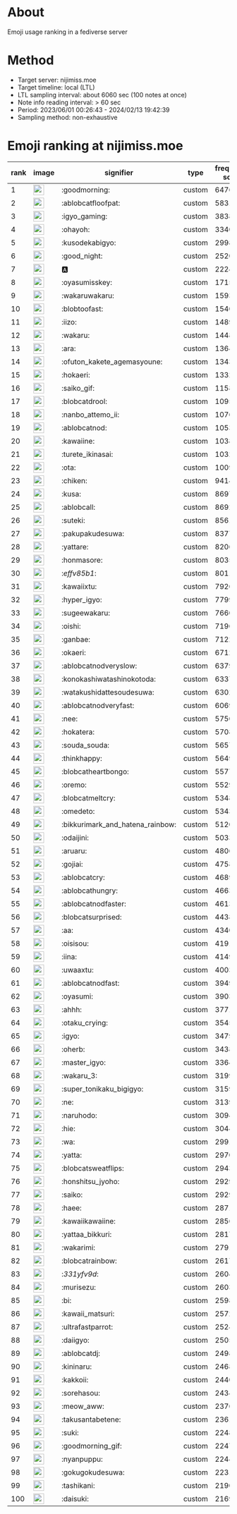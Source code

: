 # About
Emoji usage ranking in a fediverse server

# Method
- Target server: nijimiss.moe
- Target timeline: local (LTL)
- LTL sampling interval: about 6060 sec (100 notes at once)
- Note info reading interval: > 60 sec
- Period: 2023/06/01 00:26:43 - 2024/02/13 19:42:39 
- Sampling method: non-exhaustive

# Emoji ranking at nijimiss.moe

|rank|image|signifier|type|frequency score|
|----|----|----|----|----|
|1|<img height="24" src="https://nijimiss.moe/emoji/goodmorning.webp">|:goodmorning:|custom|64764|
|2|<img height="24" src="https://nijimiss.moe/emoji/ablobcatfloofpat.webp">|:ablobcatfloofpat:|custom|58310|
|3|<img height="24" src="https://nijimiss.moe/emoji/igyo_gaming.webp">|:igyo_gaming:|custom|38381|
|4|<img height="24" src="https://nijimiss.moe/emoji/ohayoh.webp">|:ohayoh:|custom|33401|
|5|<img height="24" src="https://nijimiss.moe/emoji/kusodekabigyo.webp">|:kusodekabigyo:|custom|29986|
|6|<img height="24" src="https://nijimiss.moe/emoji/good_night.webp">|:good_night:|custom|25204|
|7|<img height="24" src="https://nijimiss.moe/emoji/a.webp">|:a:|custom|22241|
|8|<img height="24" src="https://nijimiss.moe/emoji/oyasumisskey.webp">|:oyasumisskey:|custom|17150|
|9|<img height="24" src="https://nijimiss.moe/emoji/wakaruwakaru.webp">|:wakaruwakaru:|custom|15930|
|10|<img height="24" src="https://nijimiss.moe/emoji/blobtoofast.webp">|:blobtoofast:|custom|15404|
|11|<img height="24" src="https://nijimiss.moe/emoji/iizo.webp">|:iizo:|custom|14893|
|12|<img height="24" src="https://nijimiss.moe/emoji/wakaru.webp">|:wakaru:|custom|14489|
|13|<img height="24" src="https://nijimiss.moe/emoji/ara.webp">|:ara:|custom|13646|
|14|<img height="24" src="https://nijimiss.moe/emoji/ofuton_kakete_agemasyoune.webp">|:ofuton_kakete_agemasyoune:|custom|13431|
|15|<img height="24" src="https://nijimiss.moe/emoji/hokaeri.webp">|:hokaeri:|custom|13324|
|16|<img height="24" src="https://nijimiss.moe/emoji/saiko_gif.webp">|:saiko_gif:|custom|11580|
|17|<img height="24" src="https://nijimiss.moe/emoji/blobcatdrool.webp">|:blobcatdrool:|custom|10959|
|18|<img height="24" src="https://nijimiss.moe/emoji/nanbo_attemo_ii.webp">|:nanbo_attemo_ii:|custom|10764|
|19|<img height="24" src="https://nijimiss.moe/emoji/ablobcatnod.webp">|:ablobcatnod:|custom|10531|
|20|<img height="24" src="https://nijimiss.moe/emoji/kawaiine.webp">|:kawaiine:|custom|10386|
|21|<img height="24" src="https://nijimiss.moe/emoji/turete_ikinasai.webp">|:turete_ikinasai:|custom|10327|
|22|<img height="24" src="https://nijimiss.moe/emoji/ota.webp">|:ota:|custom|10092|
|23|<img height="24" src="https://nijimiss.moe/emoji/chiken.webp">|:chiken:|custom|9414|
|24|<img height="24" src="https://nijimiss.moe/emoji/kusa.webp">|:kusa:|custom|8697|
|25|<img height="24" src="https://nijimiss.moe/emoji/ablobcall.webp">|:ablobcall:|custom|8692|
|26|<img height="24" src="https://nijimiss.moe/emoji/suteki.webp">|:suteki:|custom|8561|
|27|<img height="24" src="https://nijimiss.moe/emoji/pakupakudesuwa.webp">|:pakupakudesuwa:|custom|8377|
|28|<img height="24" src="https://nijimiss.moe/emoji/yattare.webp">|:yattare:|custom|8206|
|29|<img height="24" src="https://nijimiss.moe/emoji/honmasore.webp">|:honmasore:|custom|8035|
|30|<img height="24" src="https://nijimiss.moe/emoji/_effv85b1_.webp">|:_effv85b1_:|custom|8011|
|31|<img height="24" src="https://nijimiss.moe/emoji/kawaiixtu.webp">|:kawaiixtu:|custom|7926|
|32|<img height="24" src="https://nijimiss.moe/emoji/hyper_igyo.webp">|:hyper_igyo:|custom|7799|
|33|<img height="24" src="https://nijimiss.moe/emoji/sugeewakaru.webp">|:sugeewakaru:|custom|7660|
|34|<img height="24" src="https://nijimiss.moe/emoji/oishi.webp">|:oishi:|custom|7196|
|35|<img height="24" src="https://nijimiss.moe/emoji/ganbae.webp">|:ganbae:|custom|7122|
|36|<img height="24" src="https://nijimiss.moe/emoji/okaeri.webp">|:okaeri:|custom|6712|
|37|<img height="24" src="https://nijimiss.moe/emoji/ablobcatnodveryslow.webp">|:ablobcatnodveryslow:|custom|6379|
|38|<img height="24" src="https://nijimiss.moe/emoji/konokashiwatashinokotoda.webp">|:konokashiwatashinokotoda:|custom|6337|
|39|<img height="24" src="https://nijimiss.moe/emoji/watakushidattesoudesuwa.webp">|:watakushidattesoudesuwa:|custom|6302|
|40|<img height="24" src="https://nijimiss.moe/emoji/ablobcatnodveryfast.webp">|:ablobcatnodveryfast:|custom|6069|
|41|<img height="24" src="https://nijimiss.moe/emoji/nee.webp">|:nee:|custom|5750|
|42|<img height="24" src="https://nijimiss.moe/emoji/hokatera.webp">|:hokatera:|custom|5708|
|43|<img height="24" src="https://nijimiss.moe/emoji/souda_souda.webp">|:souda_souda:|custom|5657|
|44|<img height="24" src="https://nijimiss.moe/emoji/thinkhappy.webp">|:thinkhappy:|custom|5649|
|45|<img height="24" src="https://nijimiss.moe/emoji/blobcatheartbongo.webp">|:blobcatheartbongo:|custom|5577|
|46|<img height="24" src="https://nijimiss.moe/emoji/oremo.webp">|:oremo:|custom|5529|
|47|<img height="24" src="https://nijimiss.moe/emoji/blobcatmeltcry.webp">|:blobcatmeltcry:|custom|5348|
|48|<img height="24" src="https://nijimiss.moe/emoji/omedeto.webp">|:omedeto:|custom|5343|
|49|<img height="24" src="https://nijimiss.moe/emoji/bikkurimark_and_hatena_rainbow.webp">|:bikkurimark_and_hatena_rainbow:|custom|5120|
|50|<img height="24" src="https://nijimiss.moe/emoji/odaijini.webp">|:odaijini:|custom|5033|
|51|<img height="24" src="https://nijimiss.moe/emoji/aruaru.webp">|:aruaru:|custom|4806|
|52|<img height="24" src="https://nijimiss.moe/emoji/gojiai.webp">|:gojiai:|custom|4758|
|53|<img height="24" src="https://nijimiss.moe/emoji/ablobcatcry.webp">|:ablobcatcry:|custom|4689|
|54|<img height="24" src="https://nijimiss.moe/emoji/ablobcathungry.webp">|:ablobcathungry:|custom|4663|
|55|<img height="24" src="https://nijimiss.moe/emoji/ablobcatnodfaster.webp">|:ablobcatnodfaster:|custom|4613|
|56|<img height="24" src="https://nijimiss.moe/emoji/blobcatsurprised.webp">|:blobcatsurprised:|custom|4438|
|57|<img height="24" src="https://nijimiss.moe/emoji/aa.webp">|:aa:|custom|4340|
|58|<img height="24" src="https://nijimiss.moe/emoji/oisisou.webp">|:oisisou:|custom|4191|
|59|<img height="24" src="https://nijimiss.moe/emoji/iina.webp">|:iina:|custom|4149|
|60|<img height="24" src="https://nijimiss.moe/emoji/uwaaxtu.webp">|:uwaaxtu:|custom|4003|
|61|<img height="24" src="https://nijimiss.moe/emoji/ablobcatnodfast.webp">|:ablobcatnodfast:|custom|3949|
|62|<img height="24" src="https://nijimiss.moe/emoji/oyasumi.webp">|:oyasumi:|custom|3903|
|63|<img height="24" src="https://nijimiss.moe/emoji/ahhh.webp">|:ahhh:|custom|3771|
|64|<img height="24" src="https://nijimiss.moe/emoji/otaku_crying.webp">|:otaku_crying:|custom|3545|
|65|<img height="24" src="https://nijimiss.moe/emoji/igyo.webp">|:igyo:|custom|3479|
|66|<img height="24" src="https://nijimiss.moe/emoji/oherb.webp">|:oherb:|custom|3438|
|67|<img height="24" src="https://nijimiss.moe/emoji/master_igyo.webp">|:master_igyo:|custom|3364|
|68|<img height="24" src="https://nijimiss.moe/emoji/wakaru_3.webp">|:wakaru_3:|custom|3199|
|69|<img height="24" src="https://nijimiss.moe/emoji/super_tonikaku_bigigyo.webp">|:super_tonikaku_bigigyo:|custom|3159|
|70|<img height="24" src="https://nijimiss.moe/emoji/ne.webp">|:ne:|custom|3139|
|71|<img height="24" src="https://nijimiss.moe/emoji/naruhodo.webp">|:naruhodo:|custom|3094|
|72|<img height="24" src="https://nijimiss.moe/emoji/hie.webp">|:hie:|custom|3044|
|73|<img height="24" src="https://nijimiss.moe/emoji/wa.webp">|:wa:|custom|2991|
|74|<img height="24" src="https://nijimiss.moe/emoji/yatta.webp">|:yatta:|custom|2970|
|75|<img height="24" src="https://nijimiss.moe/emoji/blobcatsweatflips.webp">|:blobcatsweatflips:|custom|2943|
|76|<img height="24" src="https://nijimiss.moe/emoji/honshitsu_jyoho.webp">|:honshitsu_jyoho:|custom|2929|
|77|<img height="24" src="https://nijimiss.moe/emoji/saiko.webp">|:saiko:|custom|2929|
|78|<img height="24" src="https://nijimiss.moe/emoji/haee.webp">|:haee:|custom|2871|
|79|<img height="24" src="https://nijimiss.moe/emoji/kawaiikawaiine.webp">|:kawaiikawaiine:|custom|2856|
|80|<img height="24" src="https://nijimiss.moe/emoji/yattaa_bikkuri.webp">|:yattaa_bikkuri:|custom|2817|
|81|<img height="24" src="https://nijimiss.moe/emoji/wakarimi.webp">|:wakarimi:|custom|2791|
|82|<img height="24" src="https://nijimiss.moe/emoji/blobcatrainbow.webp">|:blobcatrainbow:|custom|2617|
|83|<img height="24" src="https://nijimiss.moe/emoji/_331yfv9d_.webp">|:_331yfv9d_:|custom|2604|
|84|<img height="24" src="https://nijimiss.moe/emoji/murisezu.webp">|:murisezu:|custom|2603|
|85|<img height="24" src="https://nijimiss.moe/emoji/bi.webp">|:bi:|custom|2598|
|86|<img height="24" src="https://nijimiss.moe/emoji/kawaii_matsuri.webp">|:kawaii_matsuri:|custom|2572|
|87|<img height="24" src="https://nijimiss.moe/emoji/ultrafastparrot.webp">|:ultrafastparrot:|custom|2524|
|88|<img height="24" src="https://nijimiss.moe/emoji/daiigyo.webp">|:daiigyo:|custom|2505|
|89|<img height="24" src="https://nijimiss.moe/emoji/ablobcatdj.webp">|:ablobcatdj:|custom|2498|
|90|<img height="24" src="https://nijimiss.moe/emoji/kininaru.webp">|:kininaru:|custom|2468|
|91|<img height="24" src="https://nijimiss.moe/emoji/kakkoii.webp">|:kakkoii:|custom|2440|
|92|<img height="24" src="https://nijimiss.moe/emoji/sorehasou.webp">|:sorehasou:|custom|2434|
|93|<img height="24" src="https://nijimiss.moe/emoji/meow_aww.webp">|:meow_aww:|custom|2376|
|94|<img height="24" src="https://nijimiss.moe/emoji/takusantabetene.webp">|:takusantabetene:|custom|2361|
|95|<img height="24" src="https://nijimiss.moe/emoji/suki.webp">|:suki:|custom|2248|
|96|<img height="24" src="https://nijimiss.moe/emoji/goodmorning_gif.webp">|:goodmorning_gif:|custom|2247|
|97|<img height="24" src="https://nijimiss.moe/emoji/nyanpuppu.webp">|:nyanpuppu:|custom|2244|
|98|<img height="24" src="https://nijimiss.moe/emoji/gokugokudesuwa.webp">|:gokugokudesuwa:|custom|2231|
|99|<img height="24" src="https://nijimiss.moe/emoji/tashikani.webp">|:tashikani:|custom|2190|
|100|<img height="24" src="https://nijimiss.moe/emoji/daisuki.webp">|:daisuki:|custom|2169|
